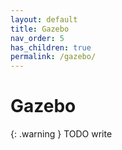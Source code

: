 ```yaml
---
layout: default
title: Gazebo
nav_order: 5
has_children: true
permalink: /gazebo/
---
```


# Gazebo

{: .warning }
TODO write
